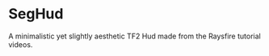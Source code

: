 SegHud
======

A minimalistic yet slightly aesthetic TF2 Hud made from the Raysfire tutorial videos.
